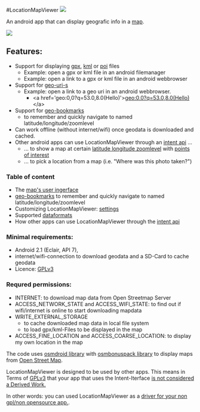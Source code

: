 #LocationMapViewer ![](https://github.com/k3b/LocationMapViewer/blob/master/LocationMapViewer/src/main/res/drawable/ic_launcher.png)

An android app that can display geografic info in a [map](map).

![](https://github.com/k3b/LocationMapViewer/blob/master/wiki/png/app-map-menu.png)

## <a name='features'>Features:</a>

* Support for displaying [gpx](data#gpx), [kml](data#kml) or [poi](data#poi) files
    * Example: open a gpx or kml file in an android filemanager
    * Example: open a link to a gpx or kml file in an android webbrowser
* Support for [geo-uri-s](data#geo)
    * Example: open a link to a geo uri in an android webbrowser.
        * &lt;a href='geo:0,0?q=53.0,8.0(Hello)'><a href='geo:0,0?q=53.0,8.0(Hello)'>geo:0,0?q=53.0,8.0(Hello)</a> &lt;/a>
* Support for [geo-bookmarks](bookmarks)
    * to remember and quickly navigate to named latitude/longitude/zoomlevel
* Can work offline (without internet/wifi) once geodata is downloaded and cached.
* Other android apps can use LocationMapViewer through an [intent api](api#intent) ...
    * ... to show a map at certain [latitude longitude zoomlevel](data#region) with [points of interest](data#marker)
    * ... to pick a location from a map (i.e. "Where was this photo taken?")

### <a name='toc'>Table of content</a>

* The [map's user ingerface](map)
* [geo-bookmarks](bookmarks) to remember and quickly navigate to named latitude/longitude/zoomlevel
* Customizing LocationMapViewer: [settings](settings)
* Supported [dataformats](data)
* How other apps can use LocationMapViewer through the [intent api](api#intent)

### <a name='requirements'>Minimal requirements:</a>

* Android 2.1 (Eclair, API 7),
* internet/wifi-connection to download geodata and a SD-Card to cache geodata<br/>
* Licence: [GPLv3](http://www.gnu.org/licenses/gpl-3.0)<br/>

### <a name='permissions'>Requred permissions:</a>

* INTERNET: to download map data from Open Streetmap Server
* ACCESS_NETWORK_STATE and ACCESS_WIFI_STATE: to find out if wifi/internet is online to start downloading mapdata
* WRITE_EXTERNAL_STORAGE
    * to cache downloaded map data in local file system
    * to load gpx/kml-Files to be displayed in the map
* ACCESS_FINE_LOCATION and ACCESS_COARSE_LOCATION: to display my own location in the map

The code uses [osmdroid library](https://github.com/osmdroid/osmdroid)
with [osmbonuspack library](http://code.google.com/p/osmbonuspack/)
to display maps from [Open Street Map](http://www.openstreetmap.org).

LocationMapViewer is designed to be used by other apps. This means in Terms of [GPLv3](http://www.gnu.org/licenses/gpl-3.0) that your app
that uses the Intent-Iterface [is not considered a Derived Work.](https://en.wikipedia.org/wiki/GPL_v3#Point_of_view:_linking_is_irrelevant)

In other words: you can used LocationMapViewer as a [driver for your non gpl/non opensource app.](http://www.rosenlaw.com/lj19.htm).
